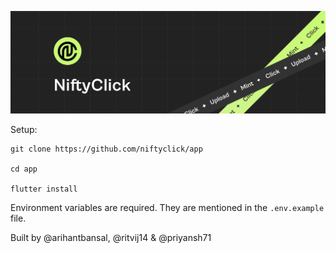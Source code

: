 ![NiftyClick](./images/Thumbnail.png)

Setup:

```
git clone https://github.com/niftyclick/app

cd app

flutter install
```

Environment variables are required. They are mentioned in the `.env.example` file.

Built by @arihantbansal, @ritvij14 & @priyansh71

